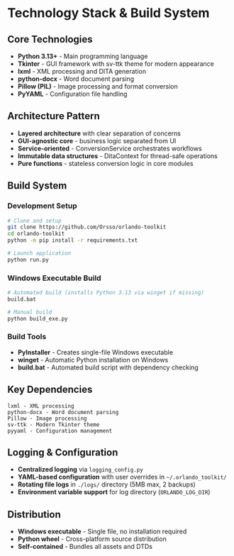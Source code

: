 # Technology Stack & Build System

## Core Technologies
- **Python 3.13+** - Main programming language
- **Tkinter** - GUI framework with sv-ttk theme for modern appearance
- **lxml** - XML processing and DITA generation
- **python-docx** - Word document parsing
- **Pillow (PIL)** - Image processing and format conversion
- **PyYAML** - Configuration file handling

## Architecture Pattern
- **Layered architecture** with clear separation of concerns
- **GUI-agnostic core** - business logic separated from UI
- **Service-oriented** - ConversionService orchestrates workflows
- **Immutable data structures** - DitaContext for thread-safe operations
- **Pure functions** - stateless conversion logic in core modules

## Build System

### Development Setup
```bash
# Clone and setup
git clone https://github.com/Orsso/orlando-toolkit
cd orlando-toolkit
python -m pip install -r requirements.txt

# Launch application
python run.py
```

### Windows Executable Build
```bash
# Automated build (installs Python 3.13 via winget if missing)
build.bat

# Manual build
python build_exe.py
```

### Build Tools
- **PyInstaller** - Creates single-file Windows executable
- **winget** - Automatic Python installation on Windows
- **build.bat** - Automated build script with dependency checking

## Key Dependencies
```
lxml - XML processing
python-docx - Word document parsing  
Pillow - Image processing
sv-ttk - Modern Tkinter theme
pyyaml - Configuration management
```

## Logging & Configuration
- **Centralized logging** via `logging_config.py`
- **YAML-based configuration** with user overrides in `~/.orlando_toolkit/`
- **Rotating file logs** in `./logs/` directory (5MB max, 2 backups)
- **Environment variable support** for log directory (`ORLANDO_LOG_DIR`)

## Distribution
- **Windows executable** - Single file, no installation required
- **Python wheel** - Cross-platform source distribution
- **Self-contained** - Bundles all assets and DTDs